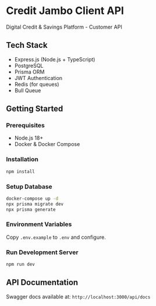 # Credit Jambo Client API

Digital Credit & Savings Platform - Customer API

## Tech Stack

- Express.js (Node.js + TypeScript)
- PostgreSQL
- Prisma ORM
- JWT Authentication
- Redis (for queues)
- Bull Queue

## Getting Started

### Prerequisites

- Node.js 18+
- Docker & Docker Compose

### Installation

```bash
npm install
```

### Setup Database

```bash
docker-compose up -d
npx prisma migrate dev
npx prisma generate
```

### Environment Variables

Copy `.env.example` to `.env` and configure.

### Run Development Server

```bash
npm run dev
```


## API Documentation

Swagger docs available at: `http://localhost:3000/api/docs`

